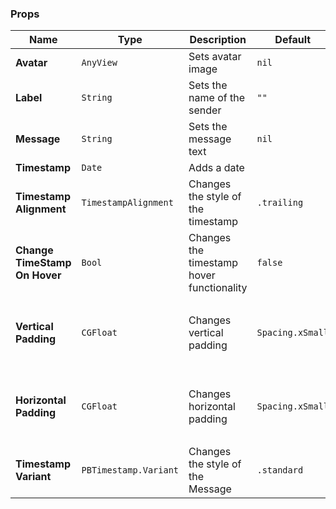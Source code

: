 ### Props
| Name | Type | Description | Default | Values |
| --- | ----------- | --------- | --------- | --------- |
| **Avatar** | `AnyView` | Sets avatar image | `nil` |  |
| **Label** | `String` | Sets the name of the sender | `""` |  |
| **Message** | `String` | Sets the message text | `nil` |  |
| **Timestamp** | `Date` | Adds a date |  | `nil` |
| **Timestamp Alignment** | `TimestampAlignment` | Changes the style of the timestamp | `.trailing` | `.leading` `.trailing` |
| **Change TimeStamp On Hover** | `Bool` | Changes the timestamp hover functionality | `false` | `true` `false` |
| **Vertical Padding** | `CGFloat` | Changes vertical padding | `Spacing.xSmall` | `Spacing.none` `Spacing.xxSmall` `Spacing.xSmall` `Spacing.small` `Spacing.medium` `Spacing.large` `Spacing.xLarge` |
| **Horizontal Padding** | `CGFloat` | Changes horizontal padding | `Spacing.xSmall` | `Spacing.none` `Spacing.xxSmall` `Spacing.xSmall` `Spacing.small` `Spacing.medium` `Spacing.large` `Spacing.xLarge` |
| **Timestamp Variant** | `PBTimestamp.Variant` | Changes the style of the Message | `.standard` | `.standard` `.hideUserElapsed` |
